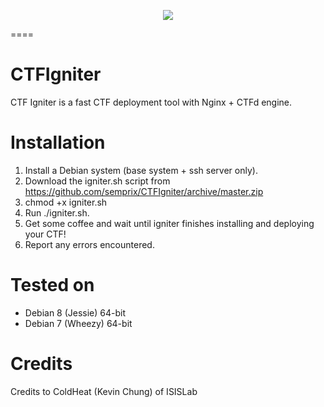 <p align="center">
<img src="https://github.com/semprix/CTFIgniter/blob/master/payload/CTFd/static/img/logo.jpg">
</p>
====

# CTFIgniter
CTF Igniter is a fast CTF deployment tool with Nginx + CTFd engine.

# Installation
1. Install a Debian system (base system + ssh server only).
2. Download the igniter.sh script from https://github.com/semprix/CTFIgniter/archive/master.zip
3. chmod +x igniter.sh
3. Run ./igniter.sh.
4. Get some coffee and wait until igniter finishes installing and deploying your CTF!
5. Report any errors encountered.

# Tested on
 - Debian 8 (Jessie) 64-bit
 - Debian 7 (Wheezy) 64-bit

# Credits

Credits to ColdHeat (Kevin Chung) of ISISLab
